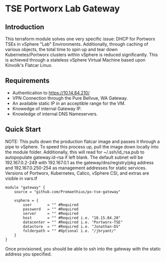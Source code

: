 # TSE Portworx Lab Gateway
## Introduction
This terraform module solves one very specific issue: DHCP for Portworx TSEs in vSphere "Lab" Environments. Additionally, through caching of various objects, the total time to spin up and tear down Kubernetes/Portworx clusters within vSphere is reduced significantly. This is achieved through a stateless vSphere Virtual Machine based upon Kinvolk's Flatcar Linux.

## Requirements
* Authentication to https://10.14.84.210/
* VPN Connection through the Pure Bellvue, WA Gateway.
* An available static IP in an acceptible range for the VM.
* Knowedge of internal Gateway IP.
* Knowledge of internal DNS Nameservers.

## Quick Start
NOTE: This pulls down the production flatcar image and passes it through a pipe to vSphere. To speed this process up, pull the image down locally into the module folder. Additionally, this will read for ~/.ssh/id_rsa.pub to autopopulate gateway.id-rsa if left blank.
The default subnet will be 192.167.0.2-249 with 192.167.0.1 as the gateway/dns/registry/pkg address and 192.167.0.250-254 as management addresses for static services.
Versions of Portworx, Kubernetes, Calico, vSphere CSI, and extras are visible in vars.tf
```
module "gateway" {
    source = "github.com/Promaethius/px-tse-gateway"

    vsphere = {
        user       = "" #Required
        password   = "" #Required
        server     = "" #Required
        host       = "" #Required i.e. "10.15.84.20"
        datacenter = "" #Required i.e. "Portworx-TSE"
        datastore  = "" #Required i.e. "Jonathan-DS"
        folderpath = "" #Optional i.e. "/jbryant/"
    }
}
```
Once provisioned, you should be able to ssh into the gateway with the static address you specified.